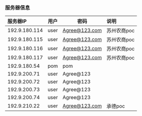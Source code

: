 ### 服务器信息

| 服务器IP | 用户 | 密码 |说明 |
|  :----  | ----  | ----  | :---- |
|192.9.180.114|user|Agree@123.com|苏州农商poc|
|192.9.180.115|user|Agree@123.com|苏州农商poc|
|192.9.180.116|user|Agree@123.com|苏州农商poc|
|192.9.180.117|user|Agree@123.com|苏州农商poc|
|192.9.180.54|pom|pom||
|192.9.200.71|user|Agree@123||
|192.9.200.72|user|Agree@123||
|192.9.200.73|user|Agree@123||
|192.9.200.74|user|Agree@123||
|192.9.210.22|user|Agree@123.com|承德poc|

